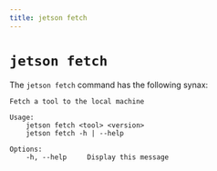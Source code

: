 ```yaml
---
title: jetson fetch
---
```


# `jetson fetch`

The `jetson fetch` command has the following synax:

```
Fetch a tool to the local machine

Usage:
    jetson fetch <tool> <version>
    jetson fetch -h | --help

Options:
    -h, --help     Display this message
```
